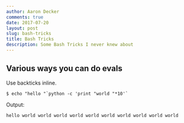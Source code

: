 ```yaml
---
author: Aaron Decker
comments: true
date: 2017-07-20
layout: post
slug: bash-tricks
title: Bash Tricks
description: Some Bash Tricks I never knew about
---
```


## Various ways you can do evals

Use backticks inline.
```
$ echo "hello "`python -c 'print "world "*10'`
```

Output:
```
hello world world world world world world world world world world
```
